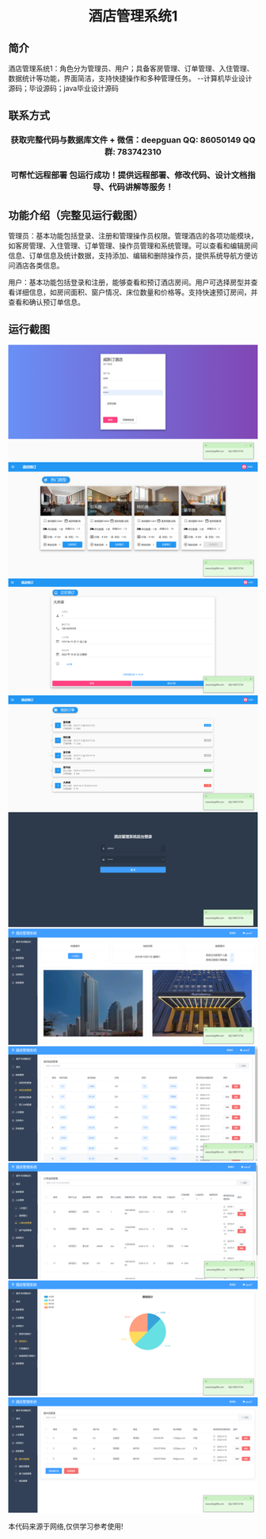 <p><h1 align="center">酒店管理系统1</h1></p>

## 简介
酒店管理系统1：角色分为管理员、用户；具备客房管理、订单管理、入住管理、数据统计等功能，界面简洁，支持快捷操作和多种管理任务。    --计算机毕业设计源码；毕设源码；java毕业设计源码


## 联系方式
<p><h3 align="center">获取完整代码与数据库文件 + 微信：deepguan QQ: 86050149 QQ群: 783742310</h3></p>
<p><h3 align="center">可帮忙远程部署 包运行成功！提供远程部署、修改代码、设计文档指导、代码讲解等服务！</h3></p>

## 功能介绍（完整见运行截图）
管理员：基本功能包括登录、注册和管理操作员权限。管理酒店的各项功能模块，如客房管理、入住管理、订单管理、操作员管理和系统管理。可以查看和编辑房间信息、订单信息及统计数据，支持添加、编辑和删除操作员，提供系统导航方便访问酒店各类信息。  

用户：基本功能包括登录和注册，能够查看和预订酒店房间。用户可选择房型并查看详细信息，如房间面积、窗户情况、床位数量和价格等。支持快速预订房间，并查看和确认预订单信息。


## 运行截图
![](imgs/588112-20231021094732394-2040280030.png)
![](imgs/588112-20231021094739798-27507305.png)
![](imgs/588112-20231021094747028-864526013.png)
![](imgs/588112-20231021094752826-906779471.png)
![](imgs/588112-20231021094756890-1281542961.png)
![](imgs/588112-20231021094800707-304349149.png)
![](imgs/588112-20231021094806015-1051648497.png)
![](imgs/588112-20231021094809602-1042809862.png)
![](imgs/588112-20231021094813170-1780782661.png)
![](imgs/588112-20231021094816785-927211002.png)

<p>本代码来源于网络,仅供学习参考使用!</p>
